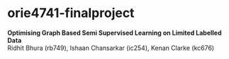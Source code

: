 # orie4741-finalproject
**Optimising Graph Based Semi Supervised Learning on Limited Labelled Data** <br />
Ridhit Bhura (rb749), Ishaan Chansarkar (ic254), Kenan Clarke (kc676)

